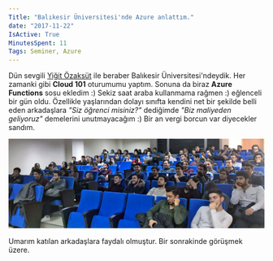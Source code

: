 ```yaml
---
Title: "Balıkesir Üniversitesi'nde Azure anlattım."
date: "2017-11-22"
IsActive: True
MinutesSpent: 11
Tags: Seminer, Azure
---
```


Dün sevgili [Yiğit Özaksüt](https://twitter.com/ozaksuty) ile beraber Balıkesir Üniversitesi'ndeydik. Her zamanki gibi **Cloud 101** oturumumu yaptım. Sonuna da biraz **Azure Functions** sosu ekledim :) Sekiz saat araba kullanmama rağmen :) eğlenceli bir gün oldu. Özellikle yaşlarından dolayı sınıfta kendini net bir şekilde belli eden arkadaşlara *"Siz öğrenci misiniz?"* dediğimde *"Biz maliyeden geliyoruz"* demelerini unutmayacağım :) Bir an vergi borcun var diyecekler sandım.

![Balıkesir Üniversitesi Cloud 101 Oturumum](media/Balikesir-Universitesi-Cloud-101/photo_2017-11-27_12-13-54.jpg)

Umarım katılan arkadaşlara faydalı olmuştur. Bir sonrakinde görüşmek üzere. 

